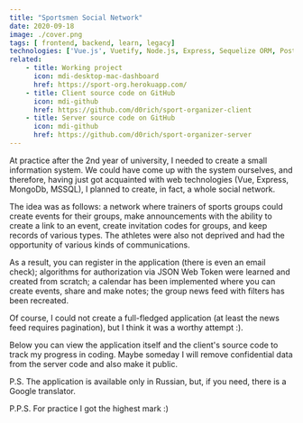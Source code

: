 ```yaml
---
title: "Sportsmen Social Network"
date: 2020-09-18
image: ./cover.png
tags: [ frontend, backend, learn, legacy]
technologies: ['Vue.js', Vuetify, Node.js, Express, Sequelize ORM, PostgreSQL ]
related:
    - title: Working project
      icon: mdi-desktop-mac-dashboard
      href: https://sport-org.herokuapp.com/
    - title: Client source code on GitHub
      icon: mdi-github
      href: https://github.com/d0rich/sport-organizer-client
    - title: Server source code on GitHub
      icon: mdi-github
      href: https://github.com/d0rich/sport-organizer-server
---
```

At practice after the 2nd year of university, I needed to create a small information system. We could have come up with the system ourselves, and therefore, having just got acquainted with web technologies (Vue, Express, MongoDb, MSSQL), I planned to create, in fact, a whole social network.

The idea was as follows: a network where trainers of sports groups could create events for their groups, make announcements with the ability to create a link to an event, create invitation codes for groups, and keep records of various types. The athletes were also not deprived and had the opportunity of various kinds of communications.

As a result, you can register in the application (there is even an email check); algorithms for authorization via JSON Web Token were learned and created from scratch; a calendar has been implemented where you can create events, share and make notes; the group news feed with filters has been recreated.

Of course, I could not create a full-fledged application (at least the news feed requires pagination), but I think it was a worthy attempt :).

Below you can view the application itself and the client's source code to track my progress in coding. Maybe someday I will remove confidential data from the server code and also make it public.

P.S. The application is available only in Russian, but, if you need, there is a Google translator.

P.P.S. For practice I got the highest mark :)
